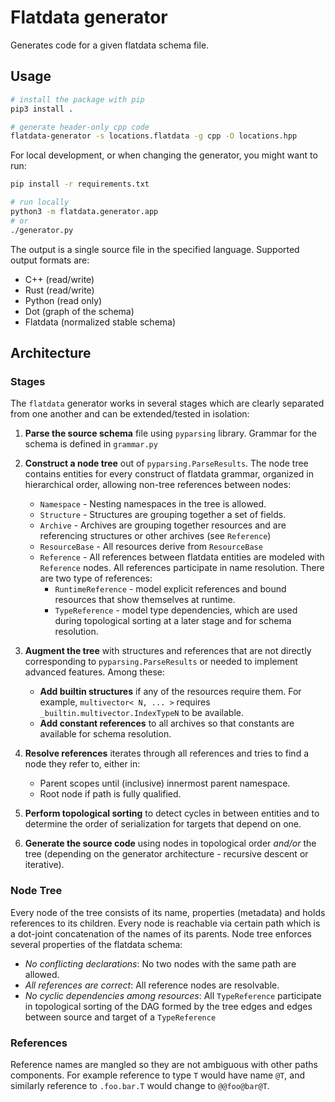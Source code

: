 # Flatdata generator

Generates code for a given flatdata schema file.

## Usage

```sh
# install the package with pip
pip3 install .

# generate header-only cpp code
flatdata-generator -s locations.flatdata -g cpp -O locations.hpp
```

For local development, or when changing the generator, you might want to run:

```sh
pip install -r requirements.txt

# run locally
python3 -m flatdata.generator.app
# or
./generator.py
```

The output is a single source file in the specified language. Supported output formats are:

* C++ (read/write)
* Rust (read/write)
* Python (read only)
* Dot (graph of the schema)
* Flatdata (normalized stable schema)

## Architecture

### Stages

The `flatdata` generator works in several stages which are clearly separated from one another and can be extended/tested in isolation:

1. **Parse the source schema** file using `pyparsing` library. Grammar
   for the schema is defined in `grammar.py`
2. **Construct a node tree** out of `pyparsing.ParseResults`. The node tree
   contains entities for every construct of flatdata grammar, organized
   in hierarchical order, allowing non-tree references between nodes:

   -  `Namespace` - Nesting namespaces in the tree is allowed.
   -  `Structure` - Structures are grouping together a set of fields.
   -  `Archive` - Archives are grouping together resources and are
      referencing structures or other archives (see `Reference`)
   -  `ResourceBase` - All resources derive from `ResourceBase`
   -  `Reference` - All references between flatdata entities are
      modeled with `Reference` nodes. All references participate in
      name resolution. There are two type of references:
      -  `RuntimeReference` - model explicit references and bound
         resources that show themselves at runtime.
      -  `TypeReference` - model type dependencies, which are used during
         topological sorting at a later stage and for schema resolution.

3. **Augment the tree** with structures and references that are not
   directly corresponding to `pyparsing.ParseResults` or needed to
   implement advanced features. Among these:

   -  **Add builtin structures** if any of the resources require them. For
      example, `multivector< N, ... >` requires
      `_builtin.multivector.IndexTypeN` to be available.
   -  **Add constant references** to all archives so that constants are
      available for schema resolution.

4. **Resolve references** iterates through all references and tries to
   find a node they refer to, either in:

   -  Parent scopes until (inclusive) innermost parent namespace.
   -  Root node if path is fully qualified.

5. **Perform topological sorting** to detect cycles in between entities
   and to determine the order of serialization for targets that depend
   on one.

6. **Generate the source code** using nodes in topological order *and/or*
   the tree (depending on the generator architecture - recursive descent
   or iterative).

### Node Tree

Every node of the tree consists of its name, properties (metadata) and
holds references to its children. Every node is reachable via certain
path which is a dot-joint concatenation of the names of its parents.
Node tree enforces several properties of the flatdata schema:

-  *No conflicting declarations*: No two nodes with the same path are
   allowed.
-  *All references are correct*: All reference nodes are resolvable.
-  *No cyclic dependencies among resources*: All `TypeReference`
   participate in topological sorting of the DAG formed by the tree
   edges and edges between source and target of a `TypeReference`

### References

Reference names are mangled so they are not ambiguous with other paths
components. For example reference to type `T` would have name `@T`,
and similarly reference to `.foo.bar.T` would change to
`@@foo@bar@T`.
